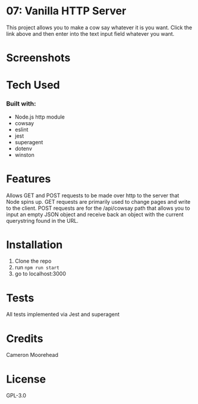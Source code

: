 # 07: Vanilla HTTP Server

This project allows you to make a cow say whatever it is you want.
Click the link above and then enter into the text input field whatever you
want.

# Screenshots

# Tech Used

### Built with:
- Node.js http module
- cowsay
- eslint
- jest
- superagent
- dotenv
- winston

# Features

Allows GET and POST requests to be made over http to the server that Node spins
up. GET requests are primarily used to change pages and write to the client.
POST requests are for the /api/cowsay path that allows you to input an empty
JSON object and receive back an object with the current querystring found
in the URL.

# Installation

1. Clone the repo
2. run `npm run start`
3. go to localhost:3000

# Tests

All tests implemented via Jest and superagent

# Credits

Cameron Moorehead

# License

GPL-3.0
